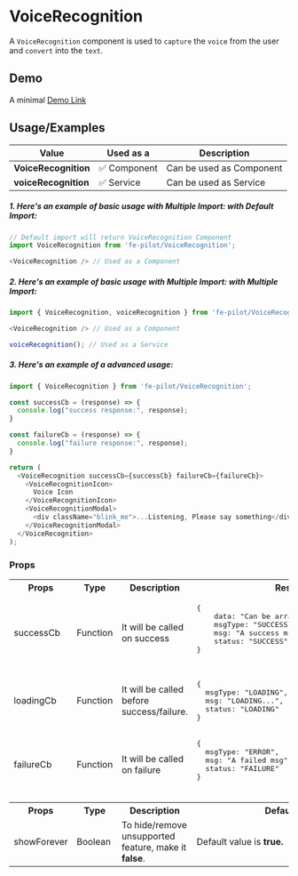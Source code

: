 # VoiceRecognition

A ```VoiceRecognition``` component is used to ```capture``` the ```voice``` from the user and ```convert``` into the ```text```.


## Demo

A minimal [Demo Link](https://6jpxdq.csb.app/?component=VoiceRecognition)


## Usage/Examples

| Value |  Used as a  | Description|
|--------- | -------- |-----------------|
| <b>VoiceRecognition</b> | :white_check_mark: Component | Can be used as Component |
| <b>voiceRecognition<b> | :white_check_mark: Service | Can be used as Service |

##### 1. Here's an example of basic usage with Multiple Import: with Default Import:
```javascript
// Default import will return VoiceRecognition Component
import VoiceRecognition from 'fe-pilot/VoiceRecognition';

<VoiceRecognition /> // Used as a Component

```

##### 2. Here's an example of basic usage with Multiple Import: with Multiple Import:
```javascript
import { VoiceRecognition, voiceRecognition } from 'fe-pilot/VoiceRecognition';

<VoiceRecognition /> // Used as a Component

voiceRecognition(); // Used as a Service
```

##### 3. Here's an example of a advanced usage:

```javascript
import { VoiceRecognition } from 'fe-pilot/VoiceRecognition';

const successCb = (response) => {
  console.log("success response:", response);
}

const failureCb = (response) => {
  console.log("failure response:", response);
}

return (
  <VoiceRecognition successCb={successCb} failureCb={failureCb}>
    <VoiceRecognitionIcon>
      Voice Icon
    </VoiceRecognitionIcon>
    <VoiceRecognitionModal>
      <div className="blink_me">...Listening, Please say something</div>
    </VoiceRecognitionModal>
  </VoiceRecognition>
);

```

### Props

<table>
  <tr>
    <th>
      Props
    </th>
    <th>
      Type
    </th>
    <th>
      Description
    </th>
    <th>
      Response
    </th>
  </tr>
  <tr>
    <td>
        successCb
    </td>
    <td>Function</td>
    <td> It will be called on success</td>
    <td>
      <pre>
{
    data: "Can be array/object/string/number",
    msgType: "SUCCESSFUL",
    msg: "A success msg",
    status: "SUCCESS"
}
      </pre>
    </td>
  </tr>
  <tr>
    <td>
        loadingCb
    </td>
    <td>Function</td>
    <td>
      It will be called before success/failure.
    </td>
    <td>
      <pre>
{
  msgType: "LOADING",
  msg: "LOADING...",
  status: "LOADING"
}
</pre>
    </td>
  </tr>
  <tr>
    <td>
        failureCb
    </td>
    <td>Function</td>
    <td>
      It will be called on failure
    </td>
    <td>
       <pre>
{
  msgType: "ERROR",
  msg: "A failed msg",
  status: "FAILURE"
}
       </pre>
    </td>
  </tr>
  <tr>
    <td></td>
    <td></td>
    <td></td>
    <td></td>
  </tr>
  <th>
    Props
  </th>
  <th>
    Type
  </th>
  <th>
    Description
  </th>
  <th>
      Default Values
  </th>
  <tr>
    <td>
      showForever
    </td>
     <td>Boolean</td>
    <td>To hide/remove unsupported feature, make it <b>false</b>.</td>
    <td>Default value is <b>true.</b></td>
  </tr>
</table>

